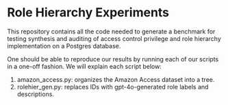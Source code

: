 # Role Hierarchy Experiments
This repository contains all the code needed to generate a benchmark for testing synthesis and auditing of access control privilege and role hierarchy implementation on a Postgres database.

One should be able to reproduce our results by running each of our scripts in a one-off fashion. We will explain each script below:

1. amazon_access.py: organizes the Amazon Access dataset into a tree.
2. rolehier_gen.py: replaces IDs with gpt-4o-generated role labels and descriptions.
